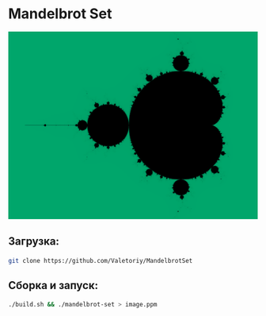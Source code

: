 # Mandelbrot Set
![MS](MandelbrotSet.png)

## Загрузка:
```sh
git clone https://github.com/Valetoriy/MandelbrotSet
```

## Сборка и запуск:
```sh
./build.sh && ./mandelbrot-set > image.ppm
```

